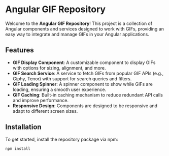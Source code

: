 # Angular GIF Repository

Welcome to the **Angular GIF Repository**! This project is a collection of Angular components and services designed to work with GIFs, providing an easy way to integrate and manage GIFs in your Angular applications.

## Features

- **GIF Display Component**: A customizable component to display GIFs with options for sizing, alignment, and more.
- **GIF Search Service**: A service to fetch GIFs from popular GIF APIs (e.g., Giphy, Tenor) with support for search queries and filters.
- **GIF Loading Spinner**: A spinner component to show while GIFs are loading, ensuring a smooth user experience.
- **GIF Caching**: Built-in caching mechanism to reduce redundant API calls and improve performance.
- **Responsive Design**: Components are designed to be responsive and adapt to different screen sizes.

## Installation

To get started, install the repository package via npm:

```bash
npm install
